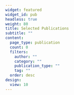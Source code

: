 ```yaml
---
widget: featured
widget_id: pub
headless: true
weight: 80
title: Selected Publications
subtitle: ""
content:
  page_type: publication
  count: 0
  filters:
    author: ""
    category: ""
    publication_type: ""
    tag: ""
  order: desc
design:
  view: 10
---
```

